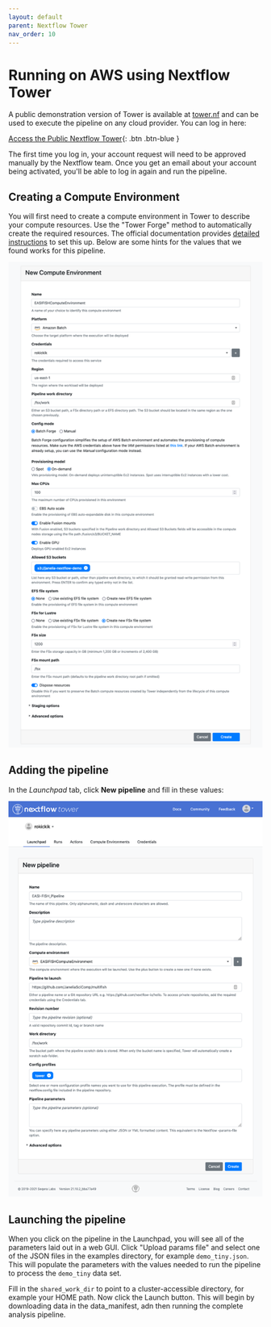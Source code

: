 ```yaml
---
layout: default
parent: Nextflow Tower
nav_order: 10
---
```


# Running on AWS using Nextflow Tower

A public demonstration version of Tower is available at [tower.nf](https://tower.nf) and can be used to execute the pipeline on any cloud provider. You can log in here:

[Access the Public Nextflow Tower](https://tower.nf){: .btn .btn-blue }

The first time you log in, your account request will need to be approved manually by the Nextflow team. Once you get an email about your account being activated, you'll be able to log in again and run the pipeline.

## Creating a Compute Environment

You will first need to create a compute environment in Tower to describe your compute resources. Use the "Tower Forge" method to automatically create the required resources. The official documentation provides [detailed instructions](https://help.tower.nf/compute-envs/aws-batch/#forge-aws-resources) to set this up. Below are some hints for the values that we found works for this pipeline.

![Screen of creating an AWS compute environment](../images/compute_env_aws.png)

## Adding the pipeline

In the *Launchpad* tab, click **New pipeline** and fill in these values:

![Screenshot of creating a new pipeline](../images/new_pipeline.png)

## Launching the pipeline

When you click on the pipeline in the Launchpad, you will see all of the parameters laid out in a web GUI. Click "Upload params file" and select one of the JSON files in the examples directory, for example `demo_tiny.json`. This will populate the parameters with the values needed to run the pipeline to process the `demo_tiny` data set.

Fill in the `shared_work_dir` to point to a cluster-accessible directory, for example your HOME path. Now click the Launch button. This will begin by downloading data in the data_manifest, adn then running the complete analysis pipeline.
